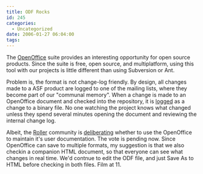 ```yaml
---
title: ODF Rocks
id: 245
categories:
  - Uncategorized
date: 2006-01-27 06:04:00
tags:
---
```


The [OpenOffice](http://www.openoffice.org/) suite provides an interesting opportunity for open source products. Since the suite is free, open source, and multiplatform, using this tool with our projects is little different than using Subversion or Ant.

Problem is, the format is not change-log friendly. By design, all changes made to a ASF product are logged to one of the mailing lists, where they become part of our "communal memory". When a change is made to an OpenOffice document and checked into the repository, it is [logged](http://www.mail-archive.com/roller-commits%40incubator.apache.org/msg00632.html) as a change to a binary file. No one watching the project knows what changed unless they spend several minutes opening the document and reviewing the internal change log.

Albeit, the [Roller](http://rollerweblogger.org/page/project) community is [deliberating](http://www.mail-archive.com/roller-dev%40incubator.apache.org/msg01642.html) whether to use the OpenOffice to maintain it's user documentation. The vote is pending now. Since OpenOffice can save to multiple formats, my suggestion is that we also checkin a companion HTML document, so that everyone can see what changes in real time. We'd contnue to edit the ODF file, and just Save As to HTML before checking in both files. Film at 11.